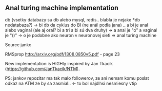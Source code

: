 ## Anal turing machine implementation

db (vsetky databazy su db alebo mysql, redis.. blabla je nejake *db nedatabaza?) -> bi 
db da cyklus do BI (ne anál podla jana) .. a bi je anal alebo vaginal (ale aj oral? bi a tri a bi sú dva druhy) -> a anal je "o" a vaginal je "()" -> o je podobne ako neuron v neuronovej sieti => anal turing machine

Source janko

RMSprop http://arxiv.org/pdf/1308.0850v5.pdf - page 23

New implementation is HIGHly inspired by Jan Tkacik (https://github.com/JanTkacik/NTM).


PS: jankov repozitar ma tak malo followerov, ze ani nemam komu poslat odkaz na ATM ze by sa zasmial.. <- to bol najdlhsi nesmiesny vtip
